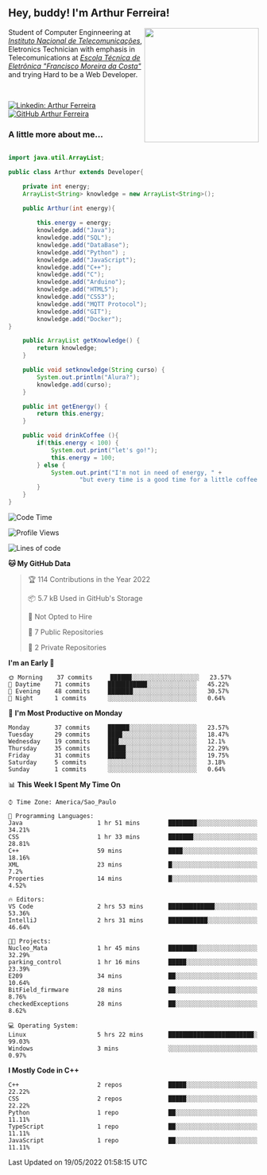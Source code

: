 <h2> Hey, buddy! I'm Arthur Ferreira!</h2>
<img align='right' src="https://media.giphy.com/media/ule4vhcY1xEKQ/giphy.gif" width="230">
<p>Student of Computer Enginneering at  <em><a href="https://inatel.br/home/" target="_blank">Instituto Nacional de Telecomunicações</a></em>, Eletronics Technician with emphasis in Telecomunications at <em><a href="https://www.etefmc.com.br" target="_blank">Escola Técnica de Eletrônica "Francisco Moreira da Costa"</a></em> and trying Hard to be a Web Developer.
</p></br>

[![Linkedin: Arthur Ferreira](https://img.shields.io/badge/-Arthur%20Ferreira%20Silva-blue?style=flat-square&logo=Linkedin&logoColor=white&link=https://www.linkedin.com/in/ArthurFerreiraSilva/)]( www.linkedin.com/in/ArthurFerreiraSilva)
[![GitHub Arthur Ferreira](https://img.shields.io/github/followers/arthur-ngdi?label=follow&style=social)](https://github.com/arthur-ngdi)


### A little more about me...  

``` Java

import java.util.ArrayList;

public class Arthur extends Developer{

    private int energy;
    ArrayList<String> knowledge = new ArrayList<String>();

    public Arthur(int energy){
        
        this.energy = energy;
        knowledge.add("Java");
        knowledge.add("SQL");
        knowledge.add("DataBase");
        knowledge.add("Python") ;
        knowledge.add("JavaScript");
        knowledge.add("C++");
        knowledge.add("C");
        knowledge.add("Arduino");
        knowledge.add("HTML5");
        knowledge.add("CSS3");
        knowledge.add("MQTT Protocol");
        knowledge.add("GIT");
        knowledge.add("Docker");
}

    public ArrayList getKnowledge() {
        return knowledge;
    }

    public void setknowledge(String curso) {
        System.out.println("Alura?");
        knowledge.add(curso);
    }

    public int getEnergy() {
        return this.energy;
    }

    public void drinkCoffee (){
        if(this.energy < 100) {
            System.out.print("let's go!");
            this.energy = 100;
        } else {
            System.out.print("I'm not in need of energy, " +
                    "but every time is a good time for a little coffee!");
        }
    }
}

```
<!--START_SECTION:waka-->
![Code Time](http://img.shields.io/badge/Code%20Time-63%20hrs%2059%20mins-blue)

![Profile Views](http://img.shields.io/badge/Profile%20Views-1-blue)

![Lines of code](https://img.shields.io/badge/From%20Hello%20World%20I%27ve%20Written-11%20Thousand%20lines%20of%20code-blue)

**🐱 My GitHub Data** 

> 🏆 114 Contributions in the Year 2022
 > 
> 📦 5.7 kB Used in GitHub's Storage 
 > 
> 🚫 Not Opted to Hire
 > 
> 📜 7 Public Repositories 
 > 
> 🔑 2 Private Repositories  
 > 
**I'm an Early 🐤** 

```text
🌞 Morning    37 commits     ██████░░░░░░░░░░░░░░░░░░░   23.57% 
🌆 Daytime    71 commits     ███████████░░░░░░░░░░░░░░   45.22% 
🌃 Evening    48 commits     ███████░░░░░░░░░░░░░░░░░░   30.57% 
🌙 Night      1 commits      ░░░░░░░░░░░░░░░░░░░░░░░░░   0.64%

```
📅 **I'm Most Productive on Monday** 

```text
Monday       37 commits     ██████░░░░░░░░░░░░░░░░░░░   23.57% 
Tuesday      29 commits     ████░░░░░░░░░░░░░░░░░░░░░   18.47% 
Wednesday    19 commits     ███░░░░░░░░░░░░░░░░░░░░░░   12.1% 
Thursday     35 commits     █████░░░░░░░░░░░░░░░░░░░░   22.29% 
Friday       31 commits     █████░░░░░░░░░░░░░░░░░░░░   19.75% 
Saturday     5 commits      ░░░░░░░░░░░░░░░░░░░░░░░░░   3.18% 
Sunday       1 commits      ░░░░░░░░░░░░░░░░░░░░░░░░░   0.64%

```


📊 **This Week I Spent My Time On** 

```text
⌚︎ Time Zone: America/Sao_Paulo

💬 Programming Languages: 
Java                     1 hr 51 mins        ████████░░░░░░░░░░░░░░░░░   34.21% 
CSS                      1 hr 33 mins        ███████░░░░░░░░░░░░░░░░░░   28.81% 
C++                      59 mins             ████░░░░░░░░░░░░░░░░░░░░░   18.16% 
XML                      23 mins             █░░░░░░░░░░░░░░░░░░░░░░░░   7.2% 
Properties               14 mins             █░░░░░░░░░░░░░░░░░░░░░░░░   4.52%

🔥 Editors: 
VS Code                  2 hrs 53 mins       █████████████░░░░░░░░░░░░   53.36% 
IntelliJ                 2 hrs 31 mins       ███████████░░░░░░░░░░░░░░   46.64%

🐱‍💻 Projects: 
Nucleo_Mata              1 hr 45 mins        ████████░░░░░░░░░░░░░░░░░   32.29% 
parking_control          1 hr 16 mins        █████░░░░░░░░░░░░░░░░░░░░   23.39% 
E209                     34 mins             ██░░░░░░░░░░░░░░░░░░░░░░░   10.64% 
BitField_firmware        28 mins             ██░░░░░░░░░░░░░░░░░░░░░░░   8.76% 
checkedExceptions        28 mins             ██░░░░░░░░░░░░░░░░░░░░░░░   8.62%

💻 Operating System: 
Linux                    5 hrs 22 mins       ████████████████████████░   99.03% 
Windows                  3 mins              ░░░░░░░░░░░░░░░░░░░░░░░░░   0.97%

```

**I Mostly Code in C++** 

```text
C++                      2 repos             █████░░░░░░░░░░░░░░░░░░░░   22.22% 
CSS                      2 repos             █████░░░░░░░░░░░░░░░░░░░░   22.22% 
Python                   1 repo              ██░░░░░░░░░░░░░░░░░░░░░░░   11.11% 
TypeScript               1 repo              ██░░░░░░░░░░░░░░░░░░░░░░░   11.11% 
JavaScript               1 repo              ██░░░░░░░░░░░░░░░░░░░░░░░   11.11%

```



 Last Updated on 19/05/2022 01:58:15 UTC
<!--END_SECTION:waka-->
